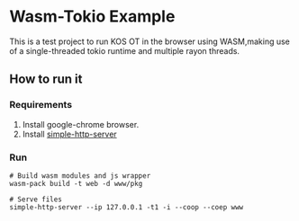 # Wasm-Tokio Example

This is a test project to run KOS OT in the browser using WASM,making use of a
single-threaded tokio runtime and multiple rayon threads.

## How to run it

### Requirements
1. Install google-chrome browser.
2. Install [simple-http-server](https://github.com/TheWaWaR/simple-http-server)

### Run
```
# Build wasm modules and js wrapper
wasm-pack build -t web -d www/pkg

# Serve files
simple-http-server --ip 127.0.0.1 -t1 -i --coop --coep www
```




